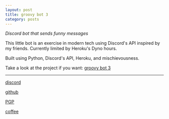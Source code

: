```yaml
---
layout: post
title: groovy bot 3
category: posts
---
```


*Discord bot that sends funny messages*

This little bot is an exercise in modern tech using Discord's API inspired by my friends. Currently limited by Heroku's Dyno hours.

Built using Python, Discord's API, Heroku, and mischievousness.

Take a look at the project if you want:
[groovy bot 3][groovy bot 3]

---

[discord][discord]

[github][dqd]

[PGP][PGP]

[coffee][coffee]

[discord]: https://discordapp.com/users/115320635823095812
[dqd]: https://github.com/dqdang
[PGP]: https://raw.githubusercontent.com/dqdang/dqdang.github.io/master/derek-dang.asc
[coffee]: https://www.buymeacoffee.com/dqdang
[groovy bot 3]: https://github.com/dqdang/groovy3
